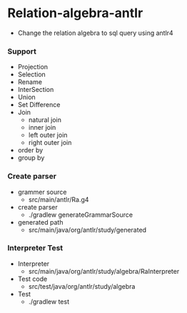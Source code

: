 # Relation-algebra-antlr
- Change the relation algebra to sql query using antlr4

### Support
- Projection
- Selection
- Rename
- InterSection
- Union
- Set Difference
- Join
  - natural join
  - inner join
  - left outer join
  - right outer join
- order by
- group by

### Create parser
- grammer source
  - src/main/antlr/Ra.g4
- create parser
  - ./gradlew generateGrammarSource
- generated path
  - src/main/java/org/antlr/study/generated

### Interpreter Test
- Interpreter
  - src/main/java/org/antlr/study/algebra/RaInterpreter
- Test code
  - src/test/java/org/antlr/study/algebra
- Test
  - ./gradlew test
